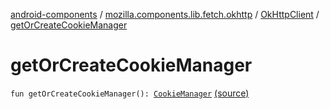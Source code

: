 [android-components](../../index.md) / [mozilla.components.lib.fetch.okhttp](../index.md) / [OkHttpClient](index.md) / [getOrCreateCookieManager](./get-or-create-cookie-manager.md)

# getOrCreateCookieManager

`fun getOrCreateCookieManager(): `[`CookieManager`](https://developer.android.com/reference/java/net/CookieManager.html) [(source)](https://github.com/mozilla-mobile/android-components/blob/master/components/lib/fetch-okhttp/src/main/java/mozilla/components/lib/fetch/okhttp/OkHttpClient.kt#L41)